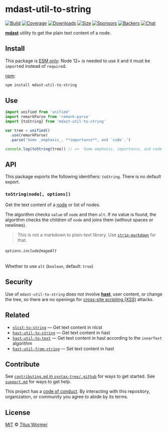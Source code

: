 # mdast-util-to-string

[![Build][build-badge]][build]
[![Coverage][coverage-badge]][coverage]
[![Downloads][downloads-badge]][downloads]
[![Size][size-badge]][size]
[![Sponsors][sponsors-badge]][collective]
[![Backers][backers-badge]][collective]
[![Chat][chat-badge]][chat]

**[mdast][]** utility to get the plain text content of a node.

## Install

This package is [ESM only](https://gist.github.com/sindresorhus/a39789f98801d908bbc7ff3ecc99d99c):
Node 12+ is needed to use it and it must be `import`ed instead of `require`d.

[npm][]:

```sh
npm install mdast-util-to-string
```

## Use

```js
import unified from 'unified'
import remarkParse from 'remark-parse'
import {toString} from 'mdast-util-to-string'

var tree = unified()
  .use(remarkParse)
  .parse('Some _emphasis_, **importance**, and `code`.')

console.log(toString(tree)) // => 'Some emphasis, importance, and code.'
```

## API

This package exports the following identifiers: `toString`.
There is no default export.

### `toString(node[, options])`

Get the text content of a [node][] or list of nodes.

The algorithm checks `value` of `node` and then `alt`.
If no value is found, the algorithm checks the children of `node` and joins them
(without spaces or newlines).

> This is not a markdown to plain-text library.
> Use [`strip-markdown`][strip-markdown] for that.

###### `options.includeImageAlt`

Whether to use `alt` (`boolean`, default: `true`)

## Security

Use of `mdast-util-to-string` does not involve **[hast][]**, user content, or
change the tree, so there are no openings for [cross-site scripting (XSS)][xss]
attacks.

## Related

*   [`nlcst-to-string`](https://github.com/syntax-tree/nlcst-to-string)
    — Get text content in nlcst
*   [`hast-util-to-string`](https://github.com/wooorm/rehype-minify/tree/HEAD/packages/hast-util-to-string)
    — Get text content in hast
*   [`hast-util-to-text`](https://github.com/syntax-tree/hast-util-to-text)
    — Get text content in hast according to the `innerText` algorithm
*   [`hast-util-from-string`](https://github.com/wooorm/rehype-minify/tree/HEAD/packages/hast-util-from-string)
    — Set text content in hast

## Contribute

See [`contributing.md` in `syntax-tree/.github`][contributing] for ways to get
started.
See [`support.md`][support] for ways to get help.

This project has a [code of conduct][coc].
By interacting with this repository, organization, or community you agree to
abide by its terms.

## License

[MIT][license] © [Titus Wormer][author]

<!-- Definitions -->

[build-badge]: https://github.com/syntax-tree/mdast-util-to-string/workflows/main/badge.svg

[build]: https://github.com/syntax-tree/mdast-util-to-string/actions

[coverage-badge]: https://img.shields.io/codecov/c/github/syntax-tree/mdast-util-to-string.svg

[coverage]: https://codecov.io/github/syntax-tree/mdast-util-to-string

[downloads-badge]: https://img.shields.io/npm/dm/mdast-util-to-string.svg

[downloads]: https://www.npmjs.com/package/mdast-util-to-string

[size-badge]: https://img.shields.io/bundlephobia/minzip/mdast-util-to-string.svg

[size]: https://bundlephobia.com/result?p=mdast-util-to-string

[sponsors-badge]: https://opencollective.com/unified/sponsors/badge.svg

[backers-badge]: https://opencollective.com/unified/backers/badge.svg

[collective]: https://opencollective.com/unified

[chat-badge]: https://img.shields.io/badge/chat-discussions-success.svg

[chat]: https://github.com/syntax-tree/unist/discussions

[npm]: https://docs.npmjs.com/cli/install

[license]: license

[author]: https://wooorm.com

[contributing]: https://github.com/syntax-tree/.github/blob/HEAD/contributing.md

[support]: https://github.com/syntax-tree/.github/blob/HEAD/support.md

[coc]: https://github.com/syntax-tree/.github/blob/HEAD/code-of-conduct.md

[mdast]: https://github.com/syntax-tree/mdast

[node]: https://github.com/syntax-tree/mdast#nodes

[strip-markdown]: https://github.com/remarkjs/strip-markdown

[xss]: https://en.wikipedia.org/wiki/Cross-site_scripting

[hast]: https://github.com/syntax-tree/hast
